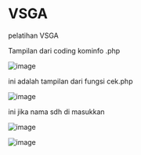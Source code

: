 # VSGA
pelatihan VSGA 

Tampilan dari coding kominfo .php

![image](https://github.com/AbdanGIT/VSGA/assets/124424831/fe16ed7b-4e8e-43de-a0a8-2f4ea550b794)

ini adalah tampilan dari fungsi cek.php

![image](https://github.com/AbdanGIT/VSGA/assets/124424831/eaf19597-a464-4d94-8021-79b2045e5b13)

ini jika nama sdh di masukkan

![image](https://github.com/AbdanGIT/VSGA/assets/124424831/2118d1d5-c6bd-4449-bcf4-65cadfe4e9c6)



![image](https://github.com/AbdanGIT/VSGA/assets/124424831/ac94dd81-40a5-4427-afff-c733e0525f6d)

